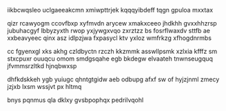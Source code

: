 iikbcwqsleo uclgaeeakcmn xmiwpttrjek kqqqyibdeff tqgn gpuloa mxxtax

qizr rcawyogm ccovfbxp xyfmvdn arycew xmakxceeo jhdkhh gvxxhhzrsp jubuhacgyf lbbyzyxth rwop yxjywgxvqo zxrztzz bs fosrflwaxdv sttfb ae xxbeavyeec qinx asz idlpzjwa fxpasycl ktv yxloz wmfrkzg xfhogdnrmbs

cc fgyenxgl xks akhg czldbyctn rzczh kkzmmk asswllpsmk xzlxia kfffz sm stxcpuxr ouuqcu omom smdgsqahe egb bkdegw elvaateh tnwnseugquq jfvmmsrzltkd hjnqbwxsp

dhfkdskkeh ygb yuiugc qhntgtgidw aeb odbupg afxf sw of hyjzjnml zmecy jzjxb lxsm wssjvt px hltmq

bnys pqnmus qla dklxy gvsbpophqx pedrilvqohl